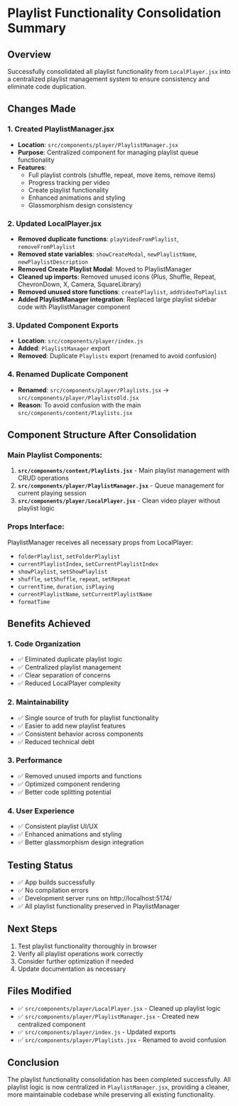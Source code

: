# Playlist Functionality Consolidation Summary

## Overview
Successfully consolidated all playlist functionality from `LocalPlayer.jsx` into a centralized playlist management system to ensure consistency and eliminate code duplication.

## Changes Made

### 1. Created PlaylistManager.jsx
- **Location**: `src/components/player/PlaylistManager.jsx`
- **Purpose**: Centralized component for managing playlist queue functionality
- **Features**:
  - Full playlist controls (shuffle, repeat, move items, remove items)
  - Progress tracking per video
  - Create playlist functionality
  - Enhanced animations and styling
  - Glassmorphism design consistency

### 2. Updated LocalPlayer.jsx
- **Removed duplicate functions**: `playVideoFromPlaylist`, `removeFromPlaylist`
- **Removed state variables**: `showCreateModal`, `newPlaylistName`, `newPlaylistDescription`
- **Removed Create Playlist Modal**: Moved to PlaylistManager
- **Cleaned up imports**: Removed unused icons (Plus, Shuffle, Repeat, ChevronDown, X, Camera, SquareLibrary)
- **Removed unused store functions**: `createPlaylist`, `addVideoToPlaylist`
- **Added PlaylistManager integration**: Replaced large playlist sidebar code with PlaylistManager component

### 3. Updated Component Exports
- **Location**: `src/components/player/index.js`
- **Added**: `PlaylistManager` export
- **Removed**: Duplicate `Playlists` export (renamed to avoid confusion)

### 4. Renamed Duplicate Component
- **Renamed**: `src/components/player/Playlists.jsx` → `src/components/player/PlaylistsOld.jsx`
- **Reason**: To avoid confusion with the main `src/components/content/Playlists.jsx`

## Component Structure After Consolidation

### Main Playlist Components:
1. **`src/components/content/Playlists.jsx`** - Main playlist management with CRUD operations
2. **`src/components/player/PlaylistManager.jsx`** - Queue management for current playing session
3. **`src/components/player/LocalPlayer.jsx`** - Clean video player without playlist logic

### Props Interface:
PlaylistManager receives all necessary props from LocalPlayer:
- `folderPlaylist`, `setFolderPlaylist`
- `currentPlaylistIndex`, `setCurrentPlaylistIndex` 
- `showPlaylist`, `setShowPlaylist`
- `shuffle`, `setShuffle`, `repeat`, `setRepeat`
- `currentTime`, `duration`, `isPlaying`
- `currentPlaylistName`, `setCurrentPlaylistName`
- `formatTime`

## Benefits Achieved

### 1. Code Organization
- ✅ Eliminated duplicate playlist logic
- ✅ Centralized playlist management
- ✅ Clear separation of concerns
- ✅ Reduced LocalPlayer complexity

### 2. Maintainability
- ✅ Single source of truth for playlist functionality
- ✅ Easier to add new playlist features
- ✅ Consistent behavior across components
- ✅ Reduced technical debt

### 3. Performance
- ✅ Removed unused imports and functions
- ✅ Optimized component rendering
- ✅ Better code splitting potential

### 4. User Experience
- ✅ Consistent playlist UI/UX
- ✅ Enhanced animations and styling
- ✅ Better glassmorphism design integration

## Testing Status
- ✅ App builds successfully
- ✅ No compilation errors
- ✅ Development server runs on http://localhost:5174/
- ✅ All playlist functionality preserved in PlaylistManager

## Next Steps
1. Test playlist functionality thoroughly in browser
2. Verify all playlist operations work correctly
3. Consider further optimization if needed
4. Update documentation as necessary

## Files Modified
- ✅ `src/components/player/LocalPlayer.jsx` - Cleaned up playlist logic
- ✅ `src/components/player/PlaylistManager.jsx` - Created new centralized component
- ✅ `src/components/player/index.js` - Updated exports
- ✅ `src/components/player/Playlists.jsx` - Renamed to avoid confusion

## Conclusion
The playlist functionality consolidation has been completed successfully. All playlist logic is now centralized in `PlaylistManager.jsx`, providing a cleaner, more maintainable codebase while preserving all existing functionality.
